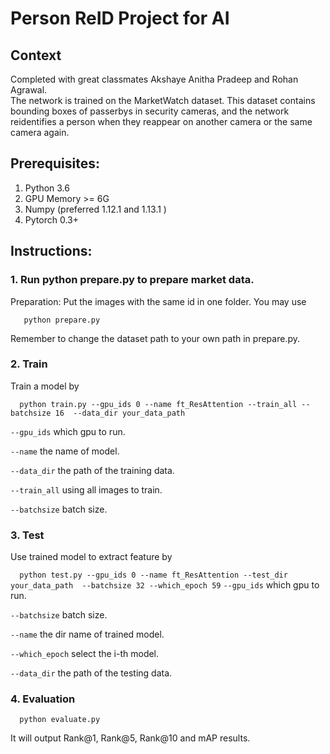# **Person ReID Project for AI** 

## Context
	
Completed with great classmates Akshaye Anitha Pradeep and Rohan Agrawal.  
The network is trained on the MarketWatch dataset.  This dataset contains bounding boxes of passerbys in security cameras, and the  network reidentifies a person when they reappear on another camera or the same camera again.

## Prerequisites:
1. Python 3.6
2. GPU Memory >= 6G
3. Numpy (preferred 1.12.1 and 1.13.1 )
4. Pytorch 0.3+

## Instructions:

### 1. Run python prepare.py to prepare market data.
   Preparation: Put the images with the same id in one folder. You may use
   
``   python prepare.py``

   Remember to change the dataset path to your own path
   in prepare.py.

### 2. Train
   Train a model by
   
``   python train.py --gpu_ids 0 --name ft_ResAttention --train_all --batchsize 16  --data_dir your_data_path
``

   `--gpu_ids` which gpu to run.
   
   `--name` the name of model.
   
   `--data_dir` the path of the training data.
   
   `--train_all` using all images to train.
   
   `--batchsize` batch size.
   
### 3. Test
   Use trained model to extract feature by
   
``   python test.py --gpu_ids 0 --name ft_ResAttention --test_dir your_data_path  --batchsize 32 --which_epoch 59
``
   `--gpu_ids` which gpu to run.
   
   `--batchsize` batch size.
   
   `--name` the dir name of trained model.
   
   `--which_epoch` select the i-th model.
   
   `--data_dir` the path of the testing data.
   
### 4. Evaluation
``   python evaluate.py
``
   
   It will output Rank@1, Rank@5, Rank@10 and mAP results.
